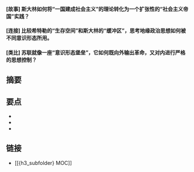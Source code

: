 #### [故事] 斯大林如何将“一国建成社会主义”的理论转化为一个扩张性的“社会主义帝国”实践？


#### [连接] 比较希特勒的“生存空间”和斯大林的“缓冲区”，思考地缘政治思想如何被不同意识形态所用。


#### [类比] 苏联就像一座“意识形态堡垒”，它如何既向外输出革命，又对内进行严格的思想控制？


## 摘要


## 要点

- 
- 
- 

## 链接

- [[{h3_subfolder} MOC]]
